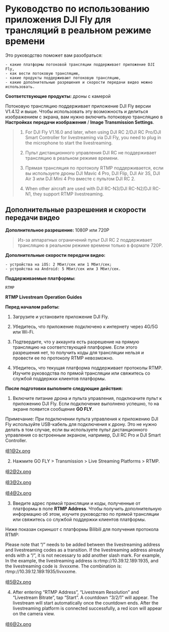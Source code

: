 # Руководство по использованию приложения DJI Fly для трансляций в реальном режиме времени

Это руководство поможет вам разобраться: 

    - какие платформы потоковой трансляции поддерживает приложение DJI Fly, 
    - как вести потоковую трансляцию, 
    - какие продукты поддерживают потоковую трансляцию, 
    - какие дополнительные разрешения и скорости передачи видео можно использовать.

**Соответствующие продукты:** дроны с камерой

Потоковую трансляцию поддерживает приложение DJI Fly версии V1.4.12 и выше. Чтобы использовать эту возможность и делиться изображением с экрана, вам нужно включить потоковую трансляцию в **Настройках передачи изображения** / **Image Transmission Settings**.

> 1. For DJI Fly V1.16.0 and later, when using DJI RC 2/DJI RC Pro/DJI Smart Controller for 
livestreaming via DJI Fly, you need to plug in the microphone to start the livestreaming.
> 
> 2. Пульт дистанционного управления DJI RC не поддерживает трансляцию в реальном режиме времени.
> 
> 3. Прямая трансляция по протоколу RTMP поддерживается, если вы используете дроны DJI Mavic 4 Pro, DJI Flip, DJI Air 3S, DJI Air 3 или DJI Mini 4 Pro вместе с пультом DJI RC 2.
> 
> 4. When other aircraft are used with DJI RC-N3/DJI RC-N2/DJI RC-N1, they support RTMP livestreaming.

## Дополнительные разрешения и скорости передачи видео

**Дополнительное разрешение:** 1080P или 720P

> Из-за аппаратных ограничений пульт DJI RC 2 поддерживает трансляцию в реальном режиме времени только в формате 720P.

**Дополнительные скорости передачи видео:** 
    
    - устройства на iOS: 2 Мбит/сек или 1 Мбит/сек; 
    - устройства на Android: 5 Мбит/сек или 3 Мбит/сек.

**Поддерживаемые платформы:**

    RTMP

**RTMP Livestream Operation Guides**

**Перед началом работы:**

1. Загрузите и установите приложение DJI Fly.

2. Убедитесь, что приложение подключено к интернету через 4G/5G или Wi-Fi.

3. Подтвердите, что у аккаунта есть разрешение на прямую трансляцию на соответствующей платформе. Если этого разрешения нет, то получить коды для трансляции нельзя и провести ее по протоколу RTMP невозможно.

4. Убедитесь, что текущая платформа поддерживает протоколы RTMP. Изучите руководства по прямой трансляции или свяжитесь со службой поддержки клиентов платформы.

**После подготовки выполните следующие действия:**

1. Включите питание дрона и пульта управления, подклюaчите пульт к приложению DJI Fly. Если подключение выполнено успешно, то на экране появится сообщение **GO FLY**.

Примечание: При подключении пульта управления к приложению DJI Fly используйте USB-кабель для подключения к дрону. Это не нужно делать в том случае, если вы используете пульт дистанционного управления со встроенным экраном, например, DJI RC Pro и DJI Smart Controller.

组<1@2x.png>

2. Нажмите GO FLY > Transmission > Live Streaming Platforms > RTMP.

组<2@2x.png>

组<3@2x.png>

组<4@2x.png>

3. Введите адрес прямой трансляции и коды, полученные от платформы в поле **RTMP Address**. Чтобы получить дополнительную информацию об этом, изучите руководство по прямой трансляции или свяжитесь со службой поддержки клиентов платформы.

Ниже показан скриншот с платформы Bilibili для получения протокола RTMP:

Please note that “/” needs to be added between the livestreaming address and livestreaming codes as a transition. If the livestreaming address already ends with a “/”, it is not necessary to add another slash mark. For example, In the example, the livestreaming address is:rtmp://10.39.12.189:1935, and the livestreaming code is :livxxxme. The combination is: rtmp://10.39.12.189:1935/livxxxme.

组<5@2x.png>

4. After entering “RTMP Address”, “Livestream Resolution” and “Livestream Bitrate”, tap “Start”. A countdown “3/2/1” will appear. The livestream will start automatically once the countdown ends. After the livestreaming platform is connected successfully, a red icon will appear on the camera view.

组<6@2x.png>
